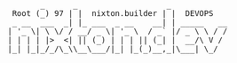 <pre>
       _      _                   _
 Root (_) 97 | |  nixton.builder | |  DEVOPS
 _ __  ___  _| |_ ___  _ __    __| | _____   __
| '_ \| \ \/ / __/ _ \| '_ \  / _` |/ _ \ \ / /
| | | | |>  <| || (_) | | | || (_| |  __/\ V /
|_| |_|_/_/\_\\__\___/|_| |_(_)__,_|\___| \_/

</pre>
